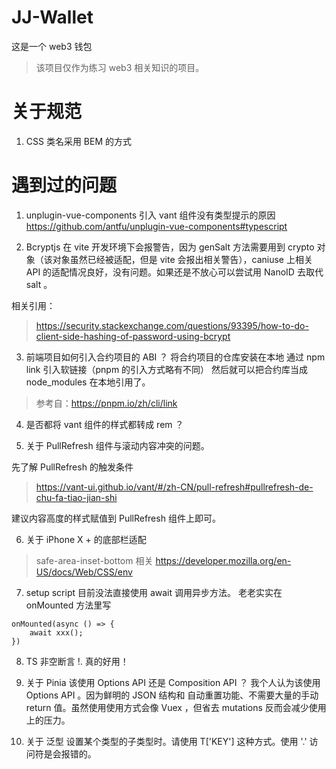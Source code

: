 # JJ-Wallet

这是一个 web3 钱包

> 该项目仅作为练习 web3 相关知识的项目。

# 关于规范

1. CSS 类名采用 BEM 的方式


# 遇到过的问题

1. unplugin-vue-components 引入 vant 组件没有类型提示的原因
https://github.com/antfu/unplugin-vue-components#typescript

2. Bcryptjs 在 vite 开发环境下会报警告，因为 genSalt 方法需要用到 crypto 对象（该对象虽然已经被适配，但是 vite 会报出相关警告），caniuse 上相关 API 的适配情况良好，没有问题。如果还是不放心可以尝试用 NanoID 去取代 salt 。

相关引用：
> https://security.stackexchange.com/questions/93395/how-to-do-client-side-hashing-of-password-using-bcrypt

3. 前端项目如何引入合约项目的 ABI ？
将合约项目的仓库安装在本地
通过 npm link 引入软链接（pnpm 的引入方式略有不同）
然后就可以把合约库当成 node_modules 在本地引用了。

> 参考自：https://pnpm.io/zh/cli/link

4. 是否都将 vant 组件的样式都转成 rem ？

5. 关于 PullRefresh 组件与滚动内容冲突的问题。

先了解 PullRefresh 的触发条件

> https://vant-ui.github.io/vant/#/zh-CN/pull-refresh#pullrefresh-de-chu-fa-tiao-jian-shi

建议内容高度的样式赋值到 PullRefresh 组件上即可。

6. 关于 iPhone X + 的底部栏适配

> safe-area-inset-bottom 相关 https://developer.mozilla.org/en-US/docs/Web/CSS/env

7. setup script 目前没法直接使用 await 调用异步方法。
老老实实在 onMounted 方法里写
```
onMounted(async () => {
    await xxx();
})
```

8. TS 非空断言
!. 真的好用！

9. 关于 Pinia 该使用 Options API 还是 Composition API ？
我个人认为该使用 Options API 。因为鲜明的 JSON 结构和 自动重置功能、不需要大量的手动 return 值。虽然使用使用方式会像 Vuex ，但省去 mutations 反而会减少使用上的压力。

10. 关于 泛型 设置某个类型的子类型时。请使用 T['KEY'] 这种方式。使用 '.' 访问符是会报错的。